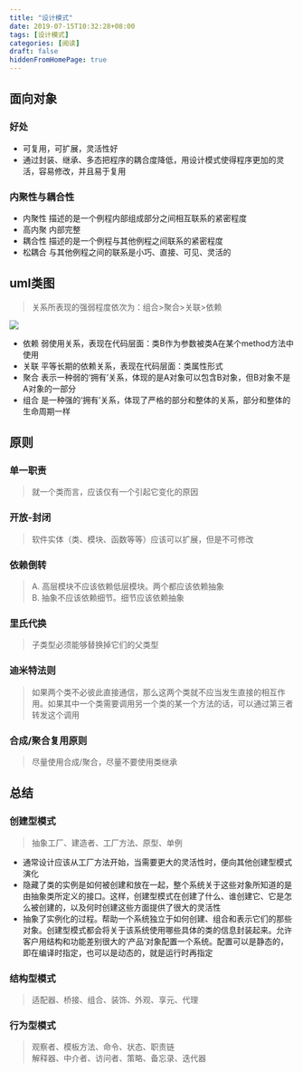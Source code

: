 ```yaml
---
title: "设计模式"
date: 2019-07-15T10:32:28+08:00
tags: [设计模式]
categories: [阅读]
draft: false
hiddenFromHomePage: true
---
```


## 面向对象
### 好处
- 可复用，可扩展，灵活性好
- 通过封装、继承、多态把程序的耦合度降低，用设计模式使得程序更加的灵活，容易修改，并且易于复用
### 内聚性与耦合性
- 内聚性 描述的是一个例程内部组成部分之间相互联系的紧密程度
- 高内聚 内部完整
- 耦合性 描述的是一个例程与其他例程之间联系的紧密程度
- 松耦合 与其他例程之间的联系是小巧、直接、可见、灵活的
## uml类图
>关系所表现的强弱程度依次为：组合>聚合>关联>依赖

![](/images/read/designPattern/uml.png)
- 依赖 弱使用关系，表现在代码层面：类B作为参数被类A在某个method方法中使用
- 关联 平等长期的依赖关系，表现在代码层面：类属性形式
- 聚合 表示一种弱的‘拥有’关系，体现的是A对象可以包含B对象，但B对象不是A对象的一部分
- 组合 是一种强的‘拥有’关系，体现了严格的部分和整体的关系，部分和整体的生命周期一样

## 原则
### 单一职责
>就一个类而言，应该仅有一个引起它变化的原因
### 开放-封闭
>软件实体（类、模块、函数等等）应该可以扩展，但是不可修改
### 依赖倒转
>A. 高层模块不应该依赖低层模块。两个都应该依赖抽象  
B. 抽象不应该依赖细节。细节应该依赖抽象
### 里氏代换
>子类型必须能够替换掉它们的父类型
### 迪米特法则
>如果两个类不必彼此直接通信，那么这两个类就不应当发生直接的相互作用。如果其中一个类需要调用另一个类的某一个方法的话，可以通过第三者转发这个调用
### 合成/聚合复用原则
>尽量使用合成/聚合，尽量不要使用类继承

## 总结
### 创建型模式
>抽象工厂、建造者、工厂方法、原型、单例
- 通常设计应该从工厂方法开始，当需要更大的灵活性时，便向其他创建型模式演化
- 隐藏了类的实例是如何被创建和放在一起，整个系统关于这些对象所知道的是由抽象类所定义的接口。这样，创建型模式在创建了什么、谁创建它、它是怎么被创建的，以及何时创建这些方面提供了很大的灵活性
- 抽象了实例化的过程。帮助一个系统独立于如何创建、组合和表示它们的那些对象。创建型模式都会将关于该系统使用哪些具体的类的信息封装起来。允许客户用结构和功能差别很大的‘产品’对象配置一个系统。配置可以是静态的，即在编译时指定，也可以是动态的，就是运行时再指定
### 结构型模式
>适配器、桥接、组合、装饰、外观、享元、代理
### 行为型模式
>观察者、模板方法、命令、状态、职责链  
解释器、中介者、访问者、策略、备忘录、迭代器